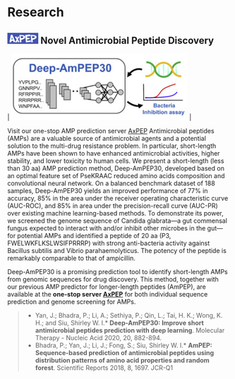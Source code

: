 # Research

## [<img src="images/axpep-logo.jpg" width="70">](https://app.cbbio.online/ampep/home) Novel Antimicrobial Peptide Discovery 


| <img src="images/axpep.jpg" width="400"> |

Visit our one-stop AMP prediction server [AxPEP](https://app.cbbio.online/ampep/home)
Antimicrobial peptides (AMPs) are a valuable source of antimicrobial agents and a potential solution to the multi-drug resistance problem. In particular, short-length AMPs have been shown to have enhanced antimicrobial activities, higher stability, and lower toxicity to human cells. We present a short-length (less than 30 aa) AMP prediction method, Deep-AmPEP30, developed based on an optimal feature set of PseKRAAC reduced amino acids composition and convolutional neural network. On a balanced benchmark dataset of 188 samples, Deep-AmPEP30 yields an improved performance of 77% in accuracy, 85% in the area under the receiver operating characteristic curve (AUC-ROC), and 85% in area under the precision-recall curve (AUC-PR) over existing machine learning-based methods. To demonstrate its power, we screened the genome sequence of Candida glabrata—a gut commensal fungus expected to interact with and/or inhibit other microbes in the gut—for potential AMPs and identified a peptide of 20 aa (P3, FWELWKFLKSLWSIFPRRRP) with strong anti-bacteria activity against Bacillus subtilis and Vibrio parahaemolyticus. The potency of the peptide is remarkably comparable to that of ampicillin. 

Deep-AmPEP30 is a promising prediction tool to identify short-length AMPs from genomic sequences for drug discovery. This method, together with our previous AMP predictor for longer-length peptides (AmPEP), are available at the **one-stop server [AxPEP](https://app.cbbio.online/ampep/home)** for both individual sequence prediction and genome screening for AMPs. 


>   - Yan, J.; Bhadra, P.; Li, A.; Sethiya, P.; Qin, L.; Tai, H. K.; Wong, K. H.; and Siu, Shirley W. I.* **Deep-AmPEP30: Improve short antimicrobial peptides prediction with deep learning**. Molecular Therapy - Nucleic Acid 2020, 20, 882-894.
>   - Bhadra, P.; Yan, J.; Li, J.; Fong, S.; Siu, Shirley W. I.* **AmPEP: Sequence-based prediction of antimicrobial peptides using distribution patterns of amino acid properties and random forest**. Scientific Reports 2018, 8, 1697. JCR-Q1


